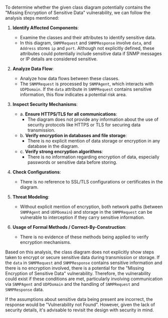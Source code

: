 To determine whether the given class diagram potentially contains the "Missing Encryption of Sensitive Data" vulnerability, we can follow the analysis steps mentioned:

1. **Identify Affected Components**: 
   - Examine the classes and their attributes to identify sensitive data. 
   - In this diagram, `SNMPRequest` and `SNMPResponse` involve `data`, and `Address` stores `ip` and `port`. Although not explicitly defined, these attributes could potentially include sensitive data if SNMP messages or IP details are considered sensitive.

2. **Analyze Data Flow**: 
   - Analyze how data flows between these classes. 
   - The `SNMPRequest` is processed by `SNMPAgent`, which interacts with `UDPDomain`. If the `data` attribute in `SNMPRequest` contains sensitive information, this flow indicates a potential risk area.

3. **Inspect Security Mechanisms**:
   - a. **Ensure HTTPS/TLS for all communications**: 
     - The diagram does not provide any information about the use of security protocols like HTTPS or TLS for securing data transmission.
   - b. **Verify encryption in databases and file storage**: 
     - There is no explicit mention of data storage or encryption in any database in the diagram.
   - c. **Verify strong encryption algorithms**: 
     - There is no information regarding encryption of data, especially passwords or sensitive data before storing.

4. **Check Configurations**: 
   - There is no reference to SSL/TLS configurations or certificates in the diagram.

5. **Threat Modeling**: 
   - Without explicit mention of encryption, both network paths (between `SNMPAgent` and `UDPDomain`) and storage in the `SNMPRequest` can be vulnerable to interception if they carry sensitive information.

6. **Usage of Formal Methods / Correct-By-Construction**: 
   - There is no evidence of these methods being applied to verify encryption mechanisms.

Based on this analysis, the class diagram does not explicitly show steps taken to encrypt or secure sensitive data during transmission or storage. If the `data` in `SNMPRequest` and `SNMPResponse` contains sensitive information and there is no encryption involved, there is a potential for the "Missing Encryption of Sensitive Data" vulnerability. Therefore, the vulnerability could exist if these conditions are met, particularly involving communication via `SNMPAgent` and `UDPDomain` and the handling of `SNMPRequest` and `SNMPResponse` data.

If the assumptions about sensitive data being present are incorrect, the response would be "Vulnerability not Found". However, given the lack of security details, it's advisable to revisit the design with security in mind.